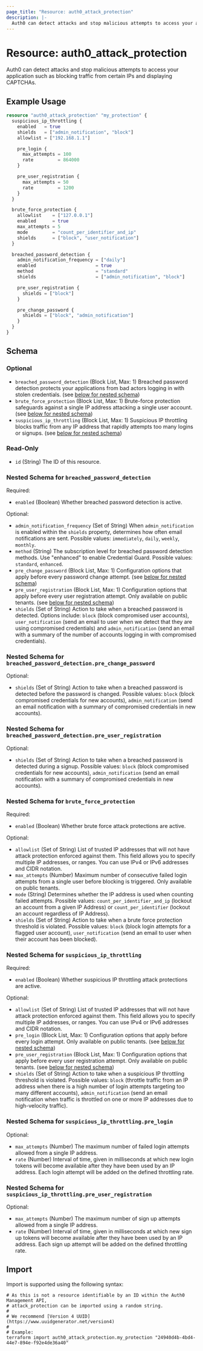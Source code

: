 ```yaml
---
page_title: "Resource: auth0_attack_protection"
description: |-
  Auth0 can detect attacks and stop malicious attempts to access your application such as blocking traffic from certain IPs and displaying CAPTCHAs.
---
```


# Resource: auth0_attack_protection

Auth0 can detect attacks and stop malicious attempts to access your application such as blocking traffic from certain IPs and displaying CAPTCHAs.

## Example Usage

```terraform
resource "auth0_attack_protection" "my_protection" {
  suspicious_ip_throttling {
    enabled   = true
    shields   = ["admin_notification", "block"]
    allowlist = ["192.168.1.1"]

    pre_login {
      max_attempts = 100
      rate         = 864000
    }

    pre_user_registration {
      max_attempts = 50
      rate         = 1200
    }
  }

  brute_force_protection {
    allowlist    = ["127.0.0.1"]
    enabled      = true
    max_attempts = 5
    mode         = "count_per_identifier_and_ip"
    shields      = ["block", "user_notification"]
  }

  breached_password_detection {
    admin_notification_frequency = ["daily"]
    enabled                      = true
    method                       = "standard"
    shields                      = ["admin_notification", "block"]

    pre_user_registration {
      shields = ["block"]
    }

    pre_change_password {
      shields = ["block", "admin_notification"]
    }
  }
}
```

<!-- schema generated by tfplugindocs -->
## Schema

### Optional

- `breached_password_detection` (Block List, Max: 1) Breached password detection protects your applications from bad actors logging in with stolen credentials. (see [below for nested schema](#nestedblock--breached_password_detection))
- `brute_force_protection` (Block List, Max: 1) Brute-force protection safeguards against a single IP address attacking a single user account. (see [below for nested schema](#nestedblock--brute_force_protection))
- `suspicious_ip_throttling` (Block List, Max: 1) Suspicious IP throttling blocks traffic from any IP address that rapidly attempts too many logins or signups. (see [below for nested schema](#nestedblock--suspicious_ip_throttling))

### Read-Only

- `id` (String) The ID of this resource.

<a id="nestedblock--breached_password_detection"></a>
### Nested Schema for `breached_password_detection`

Required:

- `enabled` (Boolean) Whether breached password detection is active.

Optional:

- `admin_notification_frequency` (Set of String) When `admin_notification` is enabled within the `shields` property, determines how often email notifications are sent. Possible values: `immediately`, `daily`, `weekly`, `monthly`.
- `method` (String) The subscription level for breached password detection methods. Use "enhanced" to enable Credential Guard. Possible values: `standard`, `enhanced`.
- `pre_change_password` (Block List, Max: 1) Configuration options that apply before every password change attempt. (see [below for nested schema](#nestedblock--breached_password_detection--pre_change_password))
- `pre_user_registration` (Block List, Max: 1) Configuration options that apply before every user registration attempt. Only available on public tenants. (see [below for nested schema](#nestedblock--breached_password_detection--pre_user_registration))
- `shields` (Set of String) Action to take when a breached password is detected. Options include: `block` (block compromised user accounts), `user_notification` (send an email to user when we detect that they are using compromised credentials) and `admin_notification` (send an email with a summary of the number of accounts logging in with compromised credentials).

<a id="nestedblock--breached_password_detection--pre_change_password"></a>
### Nested Schema for `breached_password_detection.pre_change_password`

Optional:

- `shields` (Set of String) Action to take when a breached password is detected before the password is changed. Possible values: `block` (block compromised credentials for new accounts), `admin_notification` (send an email notification with a summary of compromised credentials in new accounts).


<a id="nestedblock--breached_password_detection--pre_user_registration"></a>
### Nested Schema for `breached_password_detection.pre_user_registration`

Optional:

- `shields` (Set of String) Action to take when a breached password is detected during a signup. Possible values: `block` (block compromised credentials for new accounts), `admin_notification` (send an email notification with a summary of compromised credentials in new accounts).



<a id="nestedblock--brute_force_protection"></a>
### Nested Schema for `brute_force_protection`

Required:

- `enabled` (Boolean) Whether brute force attack protections are active.

Optional:

- `allowlist` (Set of String) List of trusted IP addresses that will not have attack protection enforced against them. This field allows you to specify multiple IP addresses, or ranges. You can use IPv4 or IPv6 addresses and CIDR notation.
- `max_attempts` (Number) Maximum number of consecutive failed login attempts from a single user before blocking is triggered. Only available on public tenants.
- `mode` (String) Determines whether the IP address is used when counting failed attempts. Possible values: `count_per_identifier_and_ip` (lockout an account from a given IP Address) or `count_per_identifier` (lockout an account regardless of IP Address).
- `shields` (Set of String) Action to take when a brute force protection threshold is violated. Possible values: `block` (block login attempts for a flagged user account), `user_notification` (send an email to user when their account has been blocked).


<a id="nestedblock--suspicious_ip_throttling"></a>
### Nested Schema for `suspicious_ip_throttling`

Required:

- `enabled` (Boolean) Whether suspicious IP throttling attack protections are active.

Optional:

- `allowlist` (Set of String) List of trusted IP addresses that will not have attack protection enforced against them. This field allows you to specify multiple IP addresses, or ranges. You can use IPv4 or IPv6 addresses and CIDR notation.
- `pre_login` (Block List, Max: 1) Configuration options that apply before every login attempt. Only available on public tenants. (see [below for nested schema](#nestedblock--suspicious_ip_throttling--pre_login))
- `pre_user_registration` (Block List, Max: 1) Configuration options that apply before every user registration attempt. Only available on public tenants. (see [below for nested schema](#nestedblock--suspicious_ip_throttling--pre_user_registration))
- `shields` (Set of String) Action to take when a suspicious IP throttling threshold is violated. Possible values: `block` (throttle traffic from an IP address when there is a high number of login attempts targeting too many different accounts), `admin_notification` (send an email notification when traffic is throttled on one or more IP addresses due to high-velocity traffic).

<a id="nestedblock--suspicious_ip_throttling--pre_login"></a>
### Nested Schema for `suspicious_ip_throttling.pre_login`

Optional:

- `max_attempts` (Number) The maximum number of failed login attempts allowed from a single IP address.
- `rate` (Number) Interval of time, given in milliseconds at which new login tokens will become available after they have been used by an IP address. Each login attempt will be added on the defined throttling rate.


<a id="nestedblock--suspicious_ip_throttling--pre_user_registration"></a>
### Nested Schema for `suspicious_ip_throttling.pre_user_registration`

Optional:

- `max_attempts` (Number) The maximum number of sign up attempts allowed from a single IP address.
- `rate` (Number) Interval of time, given in milliseconds at which new sign up tokens will become available after they have been used by an IP address. Each sign up attempt will be added on the defined throttling rate.

## Import

Import is supported using the following syntax:

```shell
# As this is not a resource identifiable by an ID within the Auth0 Management API,
# attack_protection can be imported using a random string.
#
# We recommend [Version 4 UUID](https://www.uuidgenerator.net/version4)
#
# Example:
terraform import auth0_attack_protection.my_protection "24940d4b-4bd4-44e7-894e-f92e4de36a40"
```
